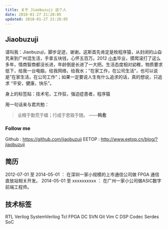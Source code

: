 ```yaml
---
title: 关于 Jiaobuzuji 这个人
date: 2018-01-27 21:28:05
updated: 2018-01-27 21:28:05
---
```


## Jiaobuzuji
请叫我：Jiaobuzuji，脚步足迹，谢谢。这斯首先肯定是枚程序猿，从封闭的山旮旯来到广州混生活，手拿五块钱，心怀五百万。2012 [小本](http://www.gdut.edu.cn/)毕业，摸爬滚打了这么多年，情商智商都没长进，年龄倒是长进了一大把。生活态度相对幼稚，物质要求低下，给我一台电脑，给我网络，给我水；”在家工作，在公司生活“，也可以说是”在家生活，在公司工作“；如果一定要说人生有什么追求的话，真的想说，只追求 “平安，健康，快乐”。

身上的标签贴：技术宅，工作狂，强迫症患者，程序猿

用一句话来与君共勉：
> 业精于勤荒于嬉；行成于思毁于随。
> ——**韩愈**

### Follow me
Github : https://github.com/jiaobuzuji
EETOP : http://www.eetop.cn/blog/?jiaobuzuji

## 简历
2012-07-01 至 2014-05-01 ： 在深圳一家小规模的上市通信公司做 FPGA 通信直放站相关开发。
2014-05-01 至 xxxxxxxxxx ： 在广州一家小公司做ASIC数字前端工程师。

## 技术标签
RTL Verilog SystemVerilog Tcl FPGA DC SVN Git Vim C DSP Codec Serdes SoC 
